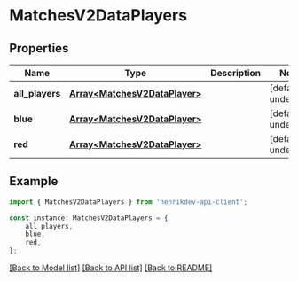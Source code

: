 # MatchesV2DataPlayers


## Properties

Name | Type | Description | Notes
------------ | ------------- | ------------- | -------------
**all_players** | [**Array&lt;MatchesV2DataPlayer&gt;**](MatchesV2DataPlayer.md) |  | [default to undefined]
**blue** | [**Array&lt;MatchesV2DataPlayer&gt;**](MatchesV2DataPlayer.md) |  | [default to undefined]
**red** | [**Array&lt;MatchesV2DataPlayer&gt;**](MatchesV2DataPlayer.md) |  | [default to undefined]

## Example

```typescript
import { MatchesV2DataPlayers } from 'henrikdev-api-client';

const instance: MatchesV2DataPlayers = {
    all_players,
    blue,
    red,
};
```

[[Back to Model list]](../README.md#documentation-for-models) [[Back to API list]](../README.md#documentation-for-api-endpoints) [[Back to README]](../README.md)
